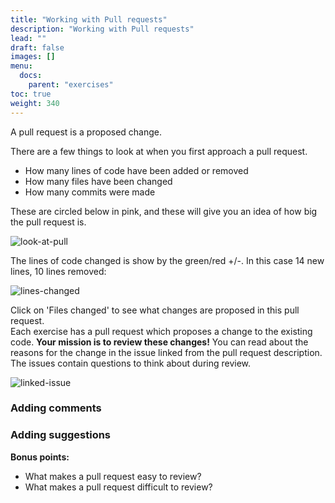 ```yaml
---
title: "Working with Pull requests"
description: "Working with Pull requests"
lead: ""
draft: false
images: []
menu:
  docs:
    parent: "exercises"
toc: true
weight: 340
---
```


A pull request is a proposed change. 

There are a few things to look at when you first approach a pull request.

* How many lines of code have been added or removed
* How many files have been changed
* How many commits were made

These are circled below in pink, and these will give you an idea of how big the pull request is. 

![look-at-pull](images/look-at-pull.png)

The lines of code changed is show by the green/red +/-. In this case 14 new lines, 10 lines removed:

![lines-changed](images/lines-changed.png)

Click on 'Files changed' to see what changes are proposed in this pull request.  
Each exercise has a pull request which proposes a change to the existing code. 
**Your mission is to review these changes!** You can read about the
reasons for the change in the issue linked from the pull request description. 
The issues contain questions to think about during review.

![linked-issue](images/linked-issue.png)

### Adding comments


### Adding suggestions


**Bonus points:**

* What makes a pull request easy to review?
* What makes a pull request difficult to review?

